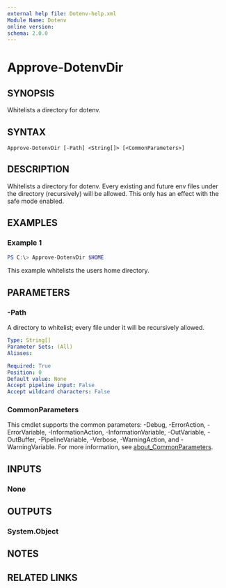 ```yaml
---
external help file: Dotenv-help.xml
Module Name: Dotenv
online version:
schema: 2.0.0
---
```


# Approve-DotenvDir

## SYNOPSIS
Whitelists a directory for dotenv.

## SYNTAX

```
Approve-DotenvDir [-Path] <String[]> [<CommonParameters>]
```

## DESCRIPTION
Whitelists a directory for dotenv.
Every existing and future env files under the directory (recursively) will be allowed.
This only has an effect with the safe mode enabled.

## EXAMPLES

### Example 1
```powershell
PS C:\> Approve-DotenvDir $HOME
```

This example whitelists the users home directory.

## PARAMETERS

### -Path
A directory to whitelist; every file under it will be recursively allowed.

```yaml
Type: String[]
Parameter Sets: (All)
Aliases:

Required: True
Position: 0
Default value: None
Accept pipeline input: False
Accept wildcard characters: False
```

### CommonParameters
This cmdlet supports the common parameters: -Debug, -ErrorAction, -ErrorVariable, -InformationAction, -InformationVariable, -OutVariable, -OutBuffer, -PipelineVariable, -Verbose, -WarningAction, and -WarningVariable. For more information, see [about_CommonParameters](http://go.microsoft.com/fwlink/?LinkID=113216).

## INPUTS

### None

## OUTPUTS

### System.Object
## NOTES

## RELATED LINKS

